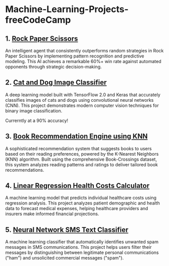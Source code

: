 # Machine-Learning-Projects-freeCodeCamp

1\. [Rock Paper Scissors]()
------------------------------------------------------------------------------------------------------------------

An intelligent agent that consistently outperforms random strategies in Rock Paper Scissors by implementing pattern recognition and predictive modeling. This AI achieves a remarkable 60%+ win rate against automated opponents through strategic decision-making.



2\. [Cat and Dog Image Classifier](https://github.com/MagretAdekunle/Machine-Learning-Projects-freeCodeCamp/tree/main/Cat%20and%20Dog%20Image%20Classifier)
---------------------------------------------------------------------------------------------------------------------------------------------

A deep learning model built with TensorFlow 2.0 and Keras that accurately classifies images of cats and dogs using convolutional neural networks (CNN). This project demonstrates modern computer vision techniques for binary image classification.

Currerntly at a 90% accuracy!



3\. [Book Recommendation Engine using KNN]()
--------------------------------------------------------------------------------------------------------------------------------------------------------------------

A sophisticated recommendation system that suggests books to users based on their reading preferences, powered by the K-Nearest Neighbors (KNN) algorithm. Built using the comprehensive Book-Crossings dataset, this system analyzes reading patterns and ratings to deliver tailored book recommendations.


4\. [Linear Regression Health Costs Calculator]()
------------------------------------------------------------------------------------------------------------------------------------------------------------------------------------

A machine learning model that predicts individual healthcare costs using regression analysis. This project analyzes patient demographic and health data to forecast medical expenses, helping healthcare providers and insurers make informed financial projections.




5\. [Neural Network SMS Text Classifier]()
----------------------------------------------------------------------------------------------------------------------------------------------------------------

A machine learning classifier that automatically identifies unwanted spam messages in SMS communications. This project helps users filter their messages by distinguishing between legitimate personal communications ("ham") and unsolicited commercial messages ("spam").
